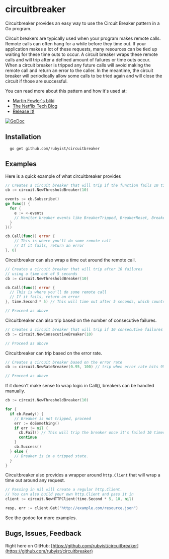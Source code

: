 # circuitbreaker

Circuitbreaker provides an easy way to use the Circuit Breaker pattern in a
Go program.

Circuit breakers are typically used when your program makes remote calls.
Remote calls can often hang for a while before they time out. If your
application makes a lot of these requests, many resources can be tied
up waiting for these time outs to occur. A circuit breaker wraps these
remote calls and will trip after a defined amount of failures or time outs
occur. When a circuit breaker is tripped any future calls will avoid making
the remote call and return an error to the caller. In the meantime, the
circuit breaker will periodically allow some calls to be tried again and
will close the circuit if those are successful.

You can read more about this pattern and how it's used at:
- [Martin Fowler's bliki](http://martinfowler.com/bliki/CircuitBreaker.html)
- [The Netflix Tech Blog](http://techblog.netflix.com/2012/02/fault-tolerance-in-high-volume.html)
- [Release It!](http://pragprog.com/book/mnee/release-it)

[![GoDoc](https://godoc.org/github.com/rubyist/circuitbreaker?status.svg)](https://godoc.org/github.com/rubyist/circuitbreaker)

## Installation

```
  go get github.com/rubyist/circuitbreaker
```

## Examples

Here is a quick example of what circuitbreaker provides

```go
// Creates a circuit breaker that will trip if the function fails 10 times
cb := circuit.NewThresholdBreaker(10)

events := cb.Subscribe()
go func() {
  for {
    e := <-events
    // Monitor breaker events like BreakerTripped, BreakerReset, BreakerFail, BreakerReady
  }
}()

cb.Call(func() error {
	// This is where you'll do some remote call
	// If it fails, return an error
}, 0)
```

Circuitbreaker can also wrap a time out around the remote call.

```go
// Creates a circuit breaker that will trip after 10 failures
// using a time out of 5 seconds
cb := circuit.NewThresholdBreaker(10)

cb.Call(func() error {
  // This is where you'll do some remote call
  // If it fails, return an error
}, time.Second * 5) // This will time out after 5 seconds, which counts as a failure

// Proceed as above

```

Circuitbreaker can also trip based on the number of consecutive failures.

```go
// Creates a circuit breaker that will trip if 10 consecutive failures occur
cb := circuit.NewConsecutiveBreaker(10)

// Proceed as above
```

Circuitbreaker can trip based on the error rate.

```go
// Creates a circuit breaker based on the error rate
cb := circuit.NewRateBreaker(0.95, 100) // trip when error rate hits 95%, with at least 100 samples

// Proceed as above
```

If it doesn't make sense to wrap logic in Call(), breakers can be handled manually.

```go
cb := circuit.NewThresholdBreaker(10)

for {
  if cb.Ready() {
    // Breaker is not tripped, proceed
    err := doSomething()
    if err != nil {
      cb.Fail() // This will trip the breaker once it's failed 10 times
      continue
    }
    cb.Success()
  } else {
    // Breaker is in a tripped state.
  }
}
```

Circuitbreaker also provides a wrapper around `http.Client` that will wrap a
time out around any request.

```go
// Passing in nil will create a regular http.Client.
// You can also build your own http.Client and pass it in
client := circuit.NewHTTPClient(time.Second * 5, 10, nil)

resp, err := client.Get("http://example.com/resource.json")
```

See the godoc for more examples.

## Bugs, Issues, Feedback

Right here on GitHub: [https://github.com/rubyist/circuitbreaker](https://github.com/rubyist/circuitbreaker)
